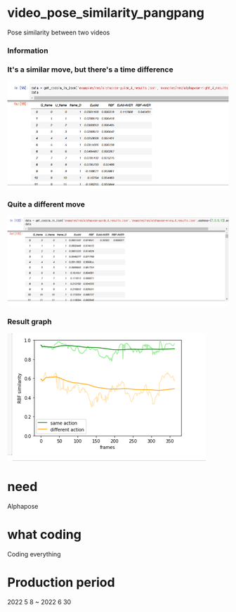 # video_pose_similarity_pangpang
Pose similarity between two videos

<h3>Information</h3>

<div>
  <h3>It's a similar move, but there's a time difference</h3>
</div>  

![대체 텍스트](./similar_moving.png)

<div>
  <h3>Quite a different move</h3>
</div>  

![대체 텍스트](./little_wrong_moving.png)

<div>
  <h3>Result graph</h3>
</div>  

![대체 텍스트](./cos_rbf_dtw_graph.png)

# need
Alphapose

# what coding
Coding everything

# Production period
2022 5 8 ~ 2022 6 30  

